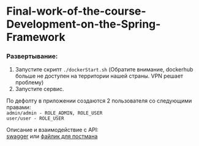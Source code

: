 # Final-work-of-the-course-Development-on-the-Spring-Framework

### Развертывание:
1) Запустите скрипт `./dockerStart.sh` (Обратите внимание, dockerhub больше не доступен на территории нашей страны. VPN решает проблему)
2) Запустите сервис.

По дефолту в приложении создаются 2 пользователя со следующими правами: </br>
`admin/admin - ROLE_ADMIN, ROLE_USER` </br>
`user/user - ROLE_USER` </br>

Описание и взаимодействие с API: </br>
[swagger](http://localhost:8080/v3/api-docs) или [файлик для постмана](api-docs.json)